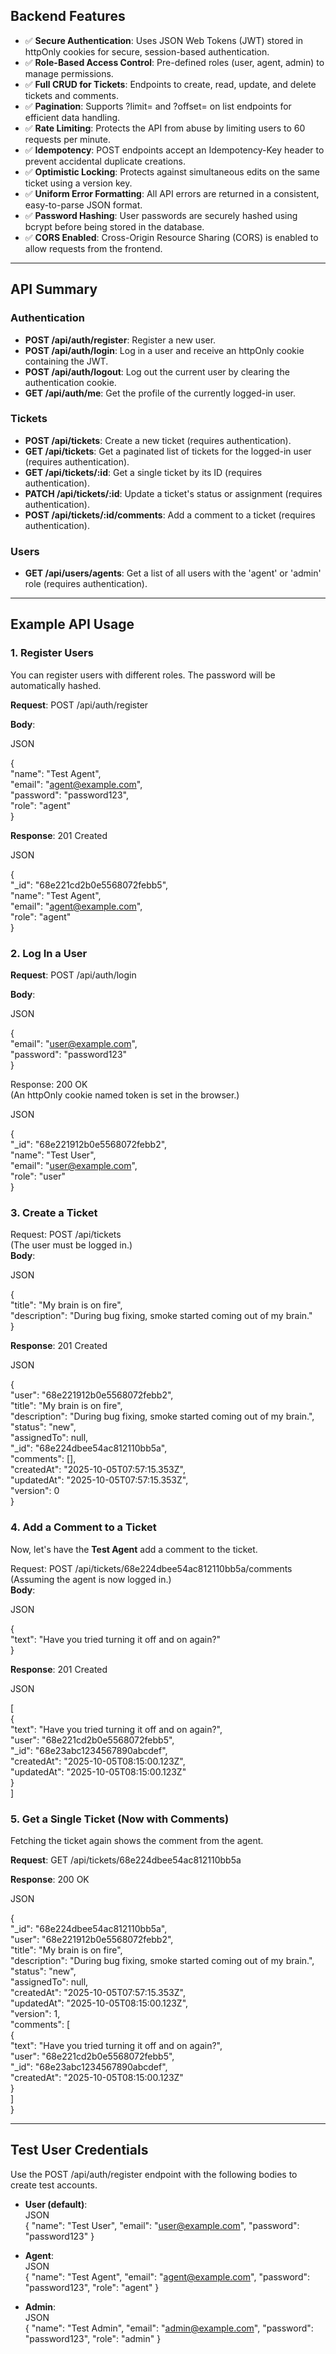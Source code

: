 ## **Backend Features**

- ✅ **Secure Authentication**: Uses JSON Web Tokens (JWT) stored in httpOnly cookies for secure, session-based authentication.
- ✅ **Role-Based Access Control**: Pre-defined roles (user, agent, admin) to manage permissions.
- ✅ **Full CRUD for Tickets**: Endpoints to create, read, update, and delete tickets and comments.
- ✅ **Pagination**: Supports ?limit= and ?offset= on list endpoints for efficient data handling.
- ✅ **Rate Limiting**: Protects the API from abuse by limiting users to 60 requests per minute.
- ✅ **Idempotency**: POST endpoints accept an Idempotency-Key header to prevent accidental duplicate creations.
- ✅ **Optimistic Locking**: Protects against simultaneous edits on the same ticket using a version key.
- ✅ **Uniform Error Formatting**: All API errors are returned in a consistent, easy-to-parse JSON format.
- ✅ **Password Hashing**: User passwords are securely hashed using bcrypt before being stored in the database.
- ✅ **CORS Enabled**: Cross-Origin Resource Sharing (CORS) is enabled to allow requests from the frontend.

---

## **API Summary**

### **Authentication**

- **POST /api/auth/register**: Register a new user.
- **POST /api/auth/login**: Log in a user and receive an httpOnly cookie containing the JWT.
- **POST /api/auth/logout**: Log out the current user by clearing the authentication cookie.
- **GET /api/auth/me**: Get the profile of the currently logged-in user.

### **Tickets**

- **POST /api/tickets**: Create a new ticket (requires authentication).
- **GET /api/tickets**: Get a paginated list of tickets for the logged-in user (requires authentication).
- **GET /api/tickets/:id**: Get a single ticket by its ID (requires authentication).
- **PATCH /api/tickets/:id**: Update a ticket's status or assignment (requires authentication).
- **POST /api/tickets/:id/comments**: Add a comment to a ticket (requires authentication).

### **Users**

- **GET /api/users/agents**: Get a list of all users with the 'agent' or 'admin' role (requires authentication).

---

## **Example API Usage**

### **1\. Register Users**

You can register users with different roles. The password will be automatically hashed.

**Request**: POST /api/auth/register

**Body**:

JSON

{  
 "name": "Test Agent",  
 "email": "agent@example.com",  
 "password": "password123",  
 "role": "agent"  
}

**Response**: 201 Created

JSON

{  
 "\_id": "68e221cd2b0e5568072febb5",  
 "name": "Test Agent",  
 "email": "agent@example.com",  
 "role": "agent"  
}

### **2\. Log In a User**

**Request**: POST /api/auth/login

**Body**:

JSON

{  
 "email": "user@example.com",  
 "password": "password123"  
}

Response: 200 OK  
(An httpOnly cookie named token is set in the browser.)

JSON

{  
 "\_id": "68e221912b0e5568072febb2",  
 "name": "Test User",  
 "email": "user@example.com",  
 "role": "user"  
}

### **3\. Create a Ticket**

Request: POST /api/tickets  
(The user must be logged in.)  
**Body**:

JSON

{  
 "title": "My brain is on fire",  
 "description": "During bug fixing, smoke started coming out of my brain."  
}

**Response**: 201 Created

JSON

{  
 "user": "68e221912b0e5568072febb2",  
 "title": "My brain is on fire",  
 "description": "During bug fixing, smoke started coming out of my brain.",  
 "status": "new",  
 "assignedTo": null,  
 "\_id": "68e224dbee54ac812110bb5a",  
 "comments": \[\],  
 "createdAt": "2025-10-05T07:57:15.353Z",  
 "updatedAt": "2025-10-05T07:57:15.353Z",  
 "version": 0  
}

### **4\. Add a Comment to a Ticket**

Now, let's have the **Test Agent** add a comment to the ticket.

Request: POST /api/tickets/68e224dbee54ac812110bb5a/comments  
(Assuming the agent is now logged in.)  
**Body**:

JSON

{  
 "text": "Have you tried turning it off and on again?"  
}

**Response**: 201 Created

JSON

\[  
 {  
 "text": "Have you tried turning it off and on again?",  
 "user": "68e221cd2b0e5568072febb5",  
 "\_id": "68e23abc1234567890abcdef",  
 "createdAt": "2025-10-05T08:15:00.123Z",  
 "updatedAt": "2025-10-05T08:15:00.123Z"  
 }  
\]

### **5\. Get a Single Ticket (Now with Comments)**

Fetching the ticket again shows the comment from the agent.

**Request**: GET /api/tickets/68e224dbee54ac812110bb5a

**Response**: 200 OK

JSON

{  
 "\_id": "68e224dbee54ac812110bb5a",  
 "user": "68e221912b0e5568072febb2",  
 "title": "My brain is on fire",  
 "description": "During bug fixing, smoke started coming out of my brain.",  
 "status": "new",  
 "assignedTo": null,  
 "createdAt": "2025-10-05T07:57:15.353Z",  
 "updatedAt": "2025-10-05T08:15:00.123Z",  
 "version": 1,  
 "comments": \[  
 {  
 "text": "Have you tried turning it off and on again?",  
 "user": "68e221cd2b0e5568072febb5",  
 "\_id": "68e23abc1234567890abcdef",  
 "createdAt": "2025-10-05T08:15:00.123Z"  
 }  
 \]  
}

---

## **Test User Credentials**

Use the POST /api/auth/register endpoint with the following bodies to create test accounts.

- **User (default)**:  
  JSON  
  { "name": "Test User", "email": "user@example.com", "password": "password123" }

- **Agent**:  
  JSON  
  { "name": "Test Agent", "email": "agent@example.com", "password": "password123", "role": "agent" }

- **Admin**:  
  JSON  
  { "name": "Test Admin", "email": "admin@example.com", "password": "password123", "role": "admin" }
